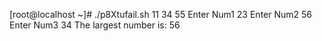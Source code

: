 [root@localhost ~]# ./p8Xtufail.sh 11 34 55
Enter Num1
23
Enter Num2
56
Enter Num3
34
The largest number is: 56